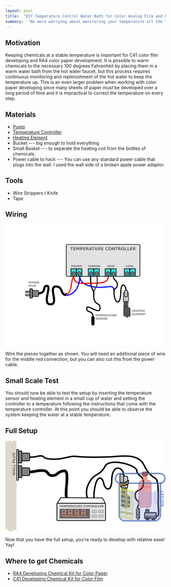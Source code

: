 ```yaml
---
layout: post
title:  "DIY Temperature Control Water Bath for Color Analog Film and Paper Development"
summary:  "No more worrying about monitoring your temperature all the time!"
---
```


Motivation
----------
Keeping chemicals at a stable temperature is important for C41 color film developing and RA4 color paper development. It is possible to warm chemicals to the necessary 100 degrees Fahrenheit by placing them in a warm water bath from the hot water faucet, but this process requires continuous monitoring and replenishment of the hot water to keep the temperature up. This is an even larger problem when working with color paper developing since many sheets of paper must be developed over a long period of time and it is impractical to correct the temperature on every step.

Materials
---------
* [Pump](https://www.amazon.com/gp/product/B00EWENMAU/ref=oh_aui_detailpage_o04_s00?ie=UTF8&psc=1)
* [Temperature Controller](https://www.amazon.com/gp/product/B00Y8T9YZG/ref=oh_aui_detailpage_o06_s00?ie=UTF8&psc=1)
* [Heating Element](https://www.amazon.com/gp/product/B01M0Q84BR/ref=oh_aui_detailpage_o06_s01?ie=UTF8&psc=1)
* Bucket --- big enough to hold everything
* Small Basket --- to separate the heating coil from the bottles of chemicals.
* Power cable to hack --- You can use any standard power cable that plugs into the wall. I used the wall side of a broken apple power adaptor.

Tools
-----
* Wire Strippers / Knife
* Tape

Wiring
------
![wiring diagram](/images/bathwiring.png)

Wire the pieces together as shown. You will need an additional piece of wire for the middle red connection, but you can also cut this from the power cable. 

Small Scale Test
----------------
You should now be able to test the setup by inserting the temperature sensor and heating element in a small cup of water and setting the controller to a temperature following the instructions that come with the temperature controller. At this point you should be able to observe the system keeping the water at a stable temperature.

Full Setup
----------
![physical setup diagram](/images/bathstruct.png)

Now that you have the full setup, you're ready to develop with relative ease! Yay!

Where to get Chemicals
----------------------
* [RA4 Developing Chemical Kit for Color Paper](http://www.freestylephoto.biz/11814-Arista-RA-4-Color-Print-Processing-Kit-4-Liters)
* [C41 Developing Chemical Kit for Color Film](http://www.freestylephoto.biz/10123-Unicolor-Powder-C-41-Film-Negative-Processing-Kit-1-Liter)
